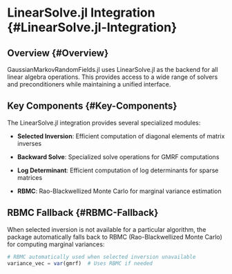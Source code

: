 
# LinearSolve.jl Integration {#LinearSolve.jl-Integration}

## Overview {#Overview}

GaussianMarkovRandomFields.jl uses LinearSolve.jl as the backend for all linear algebra operations. This provides access to a wide range of solvers and preconditioners while maintaining a unified interface.

## Key Components {#Key-Components}

The LinearSolve.jl integration provides several specialized modules:
- **Selected Inversion**: Efficient computation of diagonal elements of matrix inverses
  
- **Backward Solve**: Specialized solve operations for GMRF computations  
  
- **Log Determinant**: Efficient computation of log determinants for sparse matrices
  
- **RBMC**: Rao-Blackwellized Monte Carlo for marginal variance estimation
  

## RBMC Fallback {#RBMC-Fallback}

When selected inversion is not available for a particular algorithm, the package automatically falls back to RBMC (Rao-Blackwellized Monte Carlo) for computing marginal variances:

```julia
# RBMC automatically used when selected inversion unavailable
variance_vec = var(gmrf)  # Uses RBMC if needed
```

